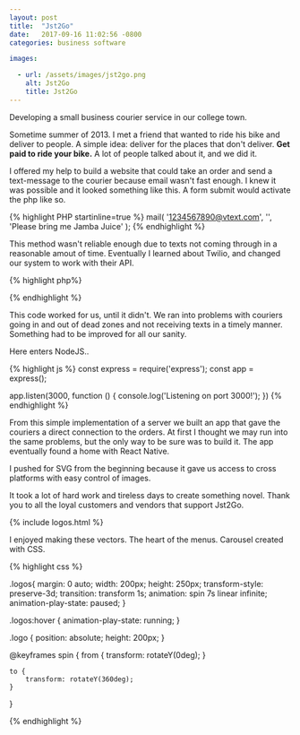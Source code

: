 ```yaml
---
layout: post
title:  "Jst2Go"
date:   2017-09-16 11:02:56 -0800
categories: business software

images:

  - url: /assets/images/jst2go.png
    alt: Jst2Go
    title: Jst2Go
---
```

Developing a small business courier service in our college town.

Sometime summer of 2013.  I met a friend that wanted to ride his bike and deliver to people.  A simple idea: deliver for the places that don't deliver. <b>Get paid to ride your bike.</b> A lot of people talked about it, and we did it. 

I offered my help to build a website that could take an order and send a text-message to the courier because email wasn't fast enough.  I knew it was possible and it looked something like this. A form submit would activate the php like so.

{% highlight PHP startinline=true %}
mail( '1234567890@vtext.com', '', 'Please bring me Jamba Juice' );
{% endhighlight %}

This method wasn't reliable enough due to texts not coming through in a reasonable amout of time. Eventually I learned about Twilio, and changed our system to work with their API.

{% highlight php%}
<?php
//send message using twilio
sendsms($message, $id); 
try {
  $response = twilio( $messageArr );
  if( $response == '' ){
    $error = "ERROR: No response from twilio queue";
    sendsms("TWILIO QUEUE SERVER DIDN'T RESPOND FOR: ",$id);
    error_log( $error );
  }
  error_log( $response );
}
catch (Exception $e){
 $error = "ERROR: " . $e;
 echo $error;
 error_log( $error ); 
}
?>
{% endhighlight %}

This code worked for us, until it didn't.  We ran into problems with couriers going in and out of dead zones and not receiving texts in a timely manner.  Something had to be improved for all our sanity. 

Here enters NodeJS..

{% highlight js %}
const express = require('express');
const app = express();

app.listen(3000, function () {
  console.log('Listening on port 3000!');
})
{% endhighlight %}

From this simple implementation of a server we built an app that gave the couriers a direct connection to the orders.  At first I thought we may run into the same problems, but the only way to be sure was to build it.  The app eventually found a home with React Native.

I pushed for SVG from the beginning because it gave us access to cross platforms with easy control of images.

It took a lot of hard work and tireless days to create something novel. Thank you to all the loyal customers and vendors that support Jst2Go.

{% include logos.html %}

I enjoyed making these vectors.  The heart of the menus. Carousel created with CSS.

{% highlight css %}

.logos{
    margin: 0 auto;
    width: 200px;
    height: 250px;
    transform-style: preserve-3d;
    transition: transform 1s;
    animation: spin 7s linear infinite;
    animation-play-state: paused;
}

.logos:hover {
    animation-play-state: running;
}

.logo {
    position: absolute;
    height: 200px;
}

@keyframes spin {
    from {
      transform: rotateY(0deg);
    }
  
    to {
        transform: rotateY(360deg);
    }
  }

{% endhighlight %}









